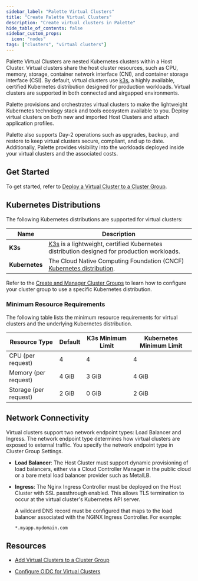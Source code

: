 ```yaml
---
sidebar_label: "Palette Virtual Clusters"
title: "Create Palette Virtual Clusters"
description: "Create virtual clusters in Palette"
hide_table_of_contents: false
sidebar_custom_props:
  icon: "nodes"
tags: ["clusters", "virtual clusters"]
---
```


Palette Virtual Clusters are nested Kubernetes clusters within a Host Cluster. Virtual clusters share the host cluster
resources, such as CPU, memory, storage, container network interface (CNI), and container storage interface (CSI). By
default, virtual clusters use [k3s](https://github.com/k3s-io/k3s), a highly available, certified Kubernetes
distribution designed for production workloads. Virtual clusters are supported in both connected and airgapped
environments.

Palette provisions and orchestrates virtual clusters to make the lightweight Kubernetes technology stack and tools
ecosystem available to you. Deploy virtual clusters on both new and imported Host Clusters and attach application
profiles.

Palette also supports Day-2 operations such as upgrades, backup, and restore to keep virtual clusters secure, compliant,
and up to date. Additionally, Palette provides visibility into the workloads deployed inside your virtual clusters and
the associated costs.

## Get Started

To get started, refer to [Deploy a Virtual Cluster to a Cluster Group](deploy-virtual-cluster.md).

## Kubernetes Distributions

The following Kubernetes distributions are supported for virtual clusters:

| **Name**       | **Description**                                                                                                  |
| -------------- | ---------------------------------------------------------------------------------------------------------------- |
| **K3s**        | [K3s](https://k3s.io) is a lightweight, certified Kubernetes distribution designed for production workloads.     |
| **Kubernetes** | The Cloud Native Computing Foundation (CNCF) [Kubernetes distribution](https://www.cncf.io/projects/kubernetes). |

Refer to the
[Create and Manager Cluster Groups](../cluster-groups/create-cluster-group.md#palette-virtual-cluster-configuration) to
learn how to configure your cluster group to use a specific Kubernetes distribution.

### Minimum Resource Requirements

The following table lists the minimum resource requirements for virtual clusters and the underlying Kubernetes
distribution.

| **Resource Type**     | **Default** | **K3s Minimum Limit** | **Kubernetes Minimum Limit** |
| --------------------- | ----------- | --------------------- | ---------------------------- |
| CPU (per request)     | 4           | 4                     | 4                            |
| Memory (per request)  | 4 GiB       | 3 GiB                 | 4 GiB                        |
| Storage (per request) | 2 GiB       | 0 GiB                 | 2 GiB                        |

## Network Connectivity

Virtual clusters support two network endpoint types: Load Balancer and Ingress. The network endpoint type determines how
virtual clusters are exposed to external traffic. You specify the network endpoint type in Cluster Group Settings.

- **Load Balancer**: The Host Cluster must support dynamic provisioning of load balancers, either via a Cloud Controller
  Manager in the public cloud or a bare metal load balancer provider such as MetalLB.

- **Ingress**: The Nginx Ingress Controller must be deployed on the Host Cluster with SSL passthrough enabled. This
  allows TLS termination to occur at the virtual cluster's Kubernetes API server.

  A wildcard DNS record must be configured that maps to the load balancer associated with the NGINX Ingress Controller.
  For example:

  `*.myapp.mydomain.com`

## Resources

- [Add Virtual Clusters to a Cluster Group](deploy-virtual-cluster.md)

- [Configure OIDC for Virtual Clusters](configure-oidc-virtual-cluster.md)
